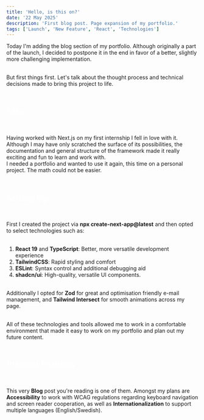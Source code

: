 ```yaml
---
title: 'Hello, is this on?'
date: '22 May 2025'
description: 'First blog post. Page expansion of my portfolio.'
tags: ['Launch', 'New Feature', 'React', 'Technologies']
---
```

 
Today I'm adding the blog section of my portfolio. Although originally a part of the launch, I decided to postpone it in the end in favor of a better, slightly more challenging implementation.<br><br>

But first things first. Let's talk about the thought process and technical decisions made to bring this project to life.<br><br>

**<h1 style="font-family: DM Sans; font-size: 24px; color: white">Idea</h1>**<br>

Having worked with Next.js on my first internship I fell in love with it. Although I may have only scratched the surface of its possibilities, the documentation and general structure of the framework made it really exciting and fun to learn and work with. <br>
I needed a portfolio and wanted to use it again, this time on a personal project. The math could not be easier.<br><br>

**<h1 style="font-family: DM Sans; font-size: 24px; color: white">Setting Up</h1>**<br>

First I created the project via **npx create-next-app@latest** and then opted to select technologies such as:<br><br> 
1. **React 19** and **TypeScript**: Better, more versatile development experience<br>
2. **TailwindCSS**: Rapid styling and comfort<br> 
3. **ESLint**: Syntax control and additional debugging aid<br> 
4. **shadcn/ui**: High-quality, versatile UI components.<br><br>

Additionally I opted for **Zod** for great and optimisation friendly e-mail management, and **Tailwind Intersect** for smooth animations across my page.<br><br>
 
All of these technologies and tools allowed me to work in a comfortable environment that made it easy to work on my portfolio and plan out my future content.<br><br>

**<h1 style="font-family: DM Sans; font-size: 24px; color: white">Planned Features</h1>**<br>

This very **Blog** post you're reading is one of them. Amongst my plans are **Accessibility** to work with WCAG regulations regarding keyboard navigation and screen reader cooperation, as well as **Internationalization** to support multiple languages (English/Swedish).


